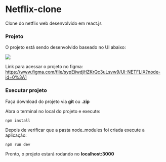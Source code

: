 # Netflix-clone
Clone do netflix web desenvolvido em react.js


### Projeto

O projeto está sendo desenvolvido baseado no UI abaixo:

![](https://media.discordapp.net/attachments/721023119074000897/985083343324454952/Cover.png?width=712&height=427)

Link para acessar o projeto no figma: https://www.figma.com/file/sypEiiwdjHZKrQc3uLsvw9/UI-NETFLIX?node-id=0%3A1

### Executar projeto

Faça download do projeto via **git** ou **.zip**

Abra o terminal no local do projeto e execute:

```
npm install
```
Depois de verificar que a pasta node_modules foi criada execute a aplicação:

```
npm run dev
```
Pronto, o projeto estará rodando no **localhost:3000**




